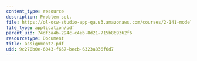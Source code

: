 ```yaml
---
content_type: resource
description: Problem set.
file: https://ol-ocw-studio-app-qa.s3.amazonaws.com/courses/2-141-modeling-and-simulation-of-dynamic-systems-fall-2006/9c270b0e6043f657becb6323a836f6d7_assignment2.pdf
file_type: application/pdf
parent_uid: 74df3a4b-294c-c4eb-8d21-715b869362f6
resourcetype: Document
title: assignment2.pdf
uid: 9c270b0e-6043-f657-becb-6323a836f6d7
---
```

